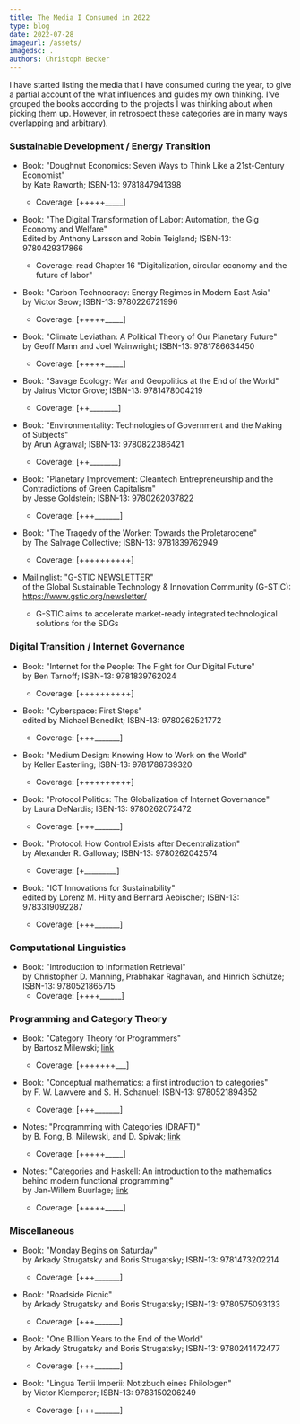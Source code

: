 ```yaml
---
title: The Media I Consumed in 2022
type: blog
date: 2022-07-28
imageurl: /assets/
imagedsc: .
authors: Christoph Becker
---
```


I have started listing the media that I have consumed during the year, to give a partial account of the what influences and guides my own thinking. I’ve grouped the books according to the projects I was thinking about when picking them up. However, in retrospect these categories are in many ways overlapping and arbitrary).

### **Sustainable Development / Energy Transition**

* Book: "Doughnut Economics: Seven Ways to Think Like a 21st-Century Economist"<br/>
    by Kate Raworth; ISBN-13: 9781847941398
    * Coverage: [+++++\_\_\_\_\_]

* Book: "The Digital Transformation of Labor: Automation, the Gig Economy and Welfare"<br/>
    Edited by Anthony Larsson and Robin Teigland; ISBN-13: 9780429317866
    * Coverage: read Chapter 16 "Digitalization, circular economy and the future of labor"

* Book: "Carbon Technocracy: Energy Regimes in Modern East Asia"<br/>
    by Victor Seow; ISBN-13: 9780226721996
    * Coverage: [+++++\_\_\_\_\_]

* Book: "Climate Leviathan: A Political Theory of Our Planetary Future"<br/>
    by Geoff Mann and Joel Wainwright; ISBN-13: 9781786634450
    * Coverage: [+++++\_\_\_\_\_]

* Book: "Savage Ecology: War and Geopolitics at the End of the World"<br/>
    by Jairus Victor Grove; ISBN-13: 9781478004219
    * Coverage: [++\_\_\_\_\_\_\_\_]

* Book: "Environmentality: Technologies of Government and the Making of Subjects"<br/>
    by Arun Agrawal; ISBN-13: 9780822386421
    * Coverage: [++\_\_\_\_\_\_\_\_]

* Book: "Planetary Improvement: Cleantech Entrepreneurship and the Contradictions of Green Capitalism"<br/>
    by Jesse Goldstein; ISBN-13: 9780262037822
    * Coverage: [+++\_\_\_\_\_\_\_]

* Book: "The Tragedy of the Worker: Towards the Proletarocene"<br/>
    by The Salvage Collective; ISBN-13: 9781839762949
    * Coverage: [++++++++++]

* Mailinglist: "G-STIC NEWSLETTER"<br/>
    of the Global Sustainable Technology & Innovation Community (G-STIC): https://www.gstic.org/newsletter/
    * G-STIC aims to accelerate market-ready integrated technological solutions for the SDGs


### **Digital Transition / Internet Governance**

* Book: "Internet for the People: The Fight for Our Digital Future"<br/>
    by Ben Tarnoff; ISBN-13: 9781839762024
    * Coverage: [++++++++++]

* Book: "Cyberspace: First Steps"<br/>
    edited by Michael Benedikt; ISBN-13: 9780262521772
    * Coverage: [+++\_\_\_\_\_\_\_]

* Book: "Medium Design: Knowing How to Work on the World"<br/>
    by Keller Easterling; ISBN-13: 9781788739320
    * Coverage: [++++++++++]

* Book: "Protocol Politics: The Globalization of Internet Governance"<br/>
    by Laura DeNardis; ISBN-13: 9780262072472
    * Coverage: [+++\_\_\_\_\_\_\_]

* Book: "Protocol: How Control Exists after Decentralization"<br/>
    by Alexander R. Galloway; ISBN-13: 9780262042574
    * Coverage: [+\_\_\_\_\_\_\_\_\_]

* Book: "ICT Innovations for Sustainability"<br/>
    edited by Lorenz M. Hilty and Bernard Aebischer; ISBN-13: 9783319092287
    * Coverage: [+++\_\_\_\_\_\_\_]


### **Computational Linguistics**

* Book: "Introduction to Information Retrieval"<br/>
    by Christopher D. Manning, Prabhakar Raghavan, and Hinrich Schütze; ISBN-13: 9780521865715
    * Coverage: [++++\_\_\_\_\_\_]


### **Programming and Category Theory**

* Book: "Category Theory for Programmers"<br/>
    by Bartosz Milewski; [link](https://bartoszmilewski.com/2014/10/28/category-theory-for-programmers-the-preface/)
    * Coverage: [+++++++\_\_\_]

* Book: "Conceptual mathematics: a first introduction to categories"<br/>
    by F. W. Lawvere and S. H. Schanuel; ISBN-13: 9780521894852
    * Coverage: [+++\_\_\_\_\_\_\_]

* Notes: "Programming with Categories (DRAFT)"<br/>
    by B. Fong, B. Milewski, and D. Spivak; [link](https://www.google.com/url?sa=t&rct=j&q=&esrc=s&source=web&cd=&cad=rja&uact=8&ved=2ahUKEwjEqZHxhIf4AhXHgf0HHQjoAYAQFnoECAwQAQ&url=http%3A%2F%2Fbrendanfong.com%2Fprogrammingcats_files%2Fcats4progs-DRAFT.pdf&usg=AOvVaw2Rz_I61cbSkjtXdgMj3-R6)
    * Coverage: [+++++\_\_\_\_\_]

* Notes: "Categories and Haskell: An introduction to the mathematics behind modern functional programming"<br/>
    by Jan-Willem Buurlage; [link](https://github.com/jwbuurlage/category-theory-programmers)
    * Coverage: [+++++\_\_\_\_\_]


### **Miscellaneous**

* Book: "Monday Begins on Saturday"<br/>
    by Arkady Strugatsky and Boris Strugatsky; ISBN-13: 9781473202214
    * Coverage: [+++\_\_\_\_\_\_\_]

* Book: "Roadside Picnic"<br/>
    by Arkady Strugatsky and Boris Strugatsky; ISBN-13: 9780575093133
    * Coverage: [+++\_\_\_\_\_\_\_]

* Book: "One Billion Years to the End of the World"<br/>
    by Arkady Strugatsky and Boris Strugatsky; ISBN-13: 9780241472477
    * Coverage: [+++\_\_\_\_\_\_\_]

* Book: "Lingua Tertii Imperii: Notizbuch eines Philologen"<br/>
    by Victor Klemperer; ISBN-13: 9783150206249
    * Coverage: [+++\_\_\_\_\_\_\_]
